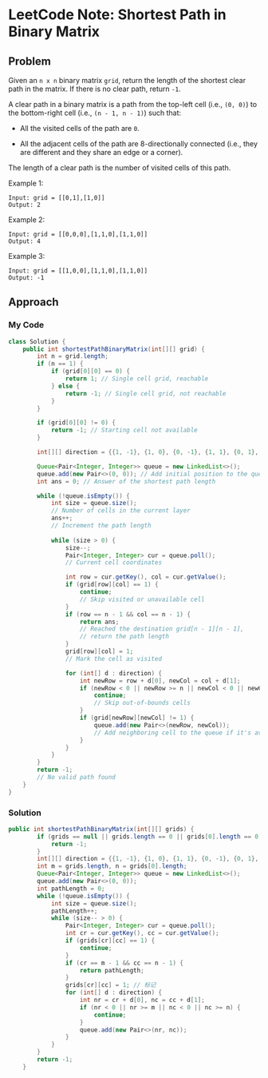 # LeetCode Note: Shortest Path in Binary Matrix

## Problem 

Given an `n x n` binary matrix `grid`, return the length of the shortest clear path in the matrix. If there is no clear path, return `-1`.

A clear path in a binary matrix is a path from the top-left cell (i.e., `(0, 0)`) to the bottom-right cell (i.e., `(n - 1, n - 1)`) such that:

* All the visited cells of the path are `0`.

* All the adjacent cells of the path are 8-directionally connected (i.e., they are different and they share an edge or a corner).

The length of a clear path is the number of visited cells of this path.

 

Example 1:
```
Input: grid = [[0,1],[1,0]]
Output: 2
```

Example 2:
```
Input: grid = [[0,0,0],[1,1,0],[1,1,0]]
Output: 4
```

Example 3:
```
Input: grid = [[1,0,0],[1,1,0],[1,1,0]]
Output: -1
```


## Approach

### My Code

```java
class Solution {
    public int shortestPathBinaryMatrix(int[][] grid) {
        int n = grid.length;
        if (n == 1) {
            if (grid[0][0] == 0) {
                return 1; // Single cell grid, reachable
            } else {
                return -1; // Single cell grid, not reachable
            }
        }

        if (grid[0][0] != 0) {
            return -1; // Starting cell not available
        }

        int[][] direction = {{1, -1}, {1, 0}, {0, -1}, {1, 1}, {0, 1}, {-1, -1}, {-1, 0}, {-1, 1}}; // All 8 possible directions

        Queue<Pair<Integer, Integer>> queue = new LinkedList<>();
        queue.add(new Pair<>(0, 0)); // Add initial position to the queue
        int ans = 0; // Answer of the shortest path length

        while (!queue.isEmpty()) {
            int size = queue.size(); 
            // Number of cells in the current layer
            ans++; 
            // Increment the path length
            
            while (size > 0) {
                size--;
                Pair<Integer, Integer> cur = queue.poll(); 
                // Current cell coordinates

                int row = cur.getKey(), col = cur.getValue();
                if (grid[row][col] == 1) {
                    continue; 
                    // Skip visited or unavailable cell
                }
                if (row == n - 1 && col == n - 1) {
                    return ans; 
                    // Reached the destination grid[n - 1][n - 1], 
                    // return the path length
                }
                grid[row][col] = 1; 
                // Mark the cell as visited

                for (int[] d : direction) {
                    int newRow = row + d[0], newCol = col + d[1];
                    if (newRow < 0 || newRow >= n || newCol < 0 || newCol >= n) {
                        continue; 
                        // Skip out-of-bounds cells
                    }
                    if (grid[newRow][newCol] != 1) {
                        queue.add(new Pair<>(newRow, newCol)); 
                        // Add neighboring cell to the queue if it's available
                    }
                }
            }
        }
        return -1; 
        // No valid path found
    }
}
```

### Solution

```java
public int shortestPathBinaryMatrix(int[][] grids) {
        if (grids == null || grids.length == 0 || grids[0].length == 0) {
            return -1;
        }
        int[][] direction = {{1, -1}, {1, 0}, {1, 1}, {0, -1}, {0, 1}, {-1, -1}, {-1, 0}, {-1, 1}};
        int m = grids.length, n = grids[0].length;
        Queue<Pair<Integer, Integer>> queue = new LinkedList<>();
        queue.add(new Pair<>(0, 0));
        int pathLength = 0;
        while (!queue.isEmpty()) {
            int size = queue.size();
            pathLength++;
            while (size-- > 0) {
                Pair<Integer, Integer> cur = queue.poll();
                int cr = cur.getKey(), cc = cur.getValue();
                if (grids[cr][cc] == 1) {
                    continue;
                }
                if (cr == m - 1 && cc == n - 1) {
                    return pathLength;
                }
                grids[cr][cc] = 1; // 标记
                for (int[] d : direction) {
                    int nr = cr + d[0], nc = cc + d[1];
                    if (nr < 0 || nr >= m || nc < 0 || nc >= n) {
                        continue;
                    }
                    queue.add(new Pair<>(nr, nc));
                }
            }
        }
        return -1;
    }
```
